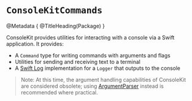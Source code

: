 # ``ConsoleKitCommands``

@Metadata {
    @TitleHeading(Package)
}

ConsoleKit provides utilities for interacting with a console via a Swift application. It provides:

* A ``Command`` type for writing commands with arguments and flags
* Utilities for sending and receiving text to a terminal
* A [Swift Log](https://github.com/apple/swift-log) implementation for a ``Logger`` that outputs to the console

> Note: At this time, the argument handling capabilities of ConsoleKit are considered obsolete; using [ArgumentParser](https://github.com/apple/swift-argument-parser.git) instead is recommended where practical.
